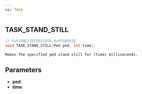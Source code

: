 ```yaml
---
ns: TASK
---
```

## TASK_STAND_STILL

```c
// 0x919BE13EED931959 0x6F80965D
void TASK_STAND_STILL(Ped ped, int time);
```

```
Makes the specified ped stand still for (time) milliseconds.  
```

## Parameters
* **ped**: 
* **time**: 

